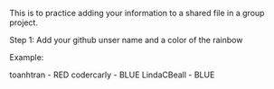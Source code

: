 This is to practice adding your information to a shared file in a group project.

Step 1: Add your github unser name and a color of the rainbow

Example:

toanhtran - RED
codercarly - BLUE
LindaCBeall - BLUE